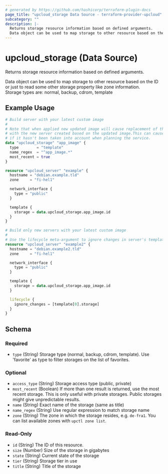 ```yaml
---
# generated by https://github.com/hashicorp/terraform-plugin-docs
page_title: "upcloud_storage Data Source - terraform-provider-upcloud"
subcategory: ""
description: |-
  Returns storage resource information based on defined arguments.
  Data object can be used to map storage to other resource based on the ID or just to read some other storage property like zone information.Storage types are: normal, backup, cdrom, template
---
```


# upcloud_storage (Data Source)

Returns storage resource information based on defined arguments.  

Data object can be used to map storage to other resource based on the ID or just to read some other storage property like zone information.  
Storage types are: normal, backup, cdrom, template

## Example Usage

```terraform
# Build server with your latest custom image 
#
# Note that when applied new updated image will cause replacement of the old server (debian.example.tld) 
# with the new server created based on the updated image.This can cause posible data loss 
# if it hasn't been taken into account when planning the service.
data "upcloud_storage" "app_image" {
  type        = "template"
  name_regex  = "^app_image.*"
  most_recent = true
}

resource "upcloud_server" "example" {
  hostname = "debian.example.tld"
  zone     = "fi-hel1"

  network_interface {
    type = "public"
  }

  template {
    storage = data.upcloud_storage.app_image.id
  }
}

# Build only new servers with your latest custom image 
#
# Use the lifecycle meta-argument to ignore changes in server's template triggered by new image version
resource "upcloud_server" "example2" {
  hostname = "debian.example2.tld"
  zone     = "fi-hel1"

  network_interface {
    type = "public"
  }

  template {
    storage = data.upcloud_storage.app_image.id
  }

  lifecycle {
    ignore_changes = [template[0].storage]
  }
}
```

<!-- schema generated by tfplugindocs -->
## Schema

### Required

- `type` (String) Storage type (normal, backup, cdrom, template). Use 'favorite' as type to filter storages on the list of favorites.

### Optional

- `access_type` (String) Storage access type (public, private)
- `most_recent` (Boolean) If more than one result is returned, use the most recent storage. This is only useful with private storages. Public storages might give unpredictable results.
- `name` (String) Exact name of the storage (same as title)
- `name_regex` (String) Use regular expression to match storage name
- `zone` (String) The zone in which the storage resides, e.g. `de-fra1`. You can list available zones with `upctl zone list`.

### Read-Only

- `id` (String) The ID of this resource.
- `size` (Number) Size of the storage in gigabytes
- `state` (String) Current state of the storage
- `tier` (String) Storage tier in use
- `title` (String) Title of the storage


